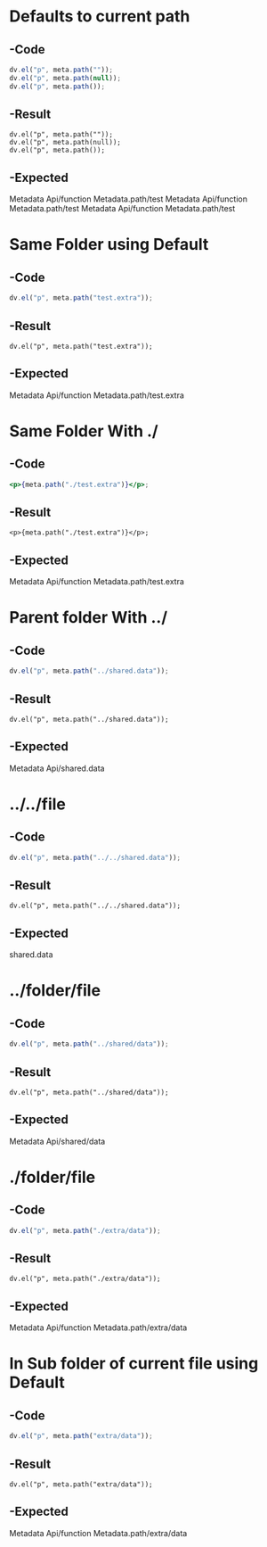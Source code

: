 # Defaults to current path
## -Code
```js
dv.el("p", meta.path(""));
dv.el("p", meta.path(null));
dv.el("p", meta.path());
```

## -Result
```dataviewjs
dv.el("p", meta.path(""));
dv.el("p", meta.path(null));
dv.el("p", meta.path());
```

## -Expected
Metadata Api/function Metadata.path/test
Metadata Api/function Metadata.path/test
Metadata Api/function Metadata.path/test
# Same Folder using Default
## -Code
```js
dv.el("p", meta.path("test.extra"));
```

## -Result
```dataviewjs
dv.el("p", meta.path("test.extra"));
```

## -Expected
Metadata Api/function Metadata.path/test.extra

# Same Folder With ./
## -Code
```jsx
<p>{meta.path("./test.extra")}</p>;
```

## -Result
```jsx:
<p>{meta.path("./test.extra")}</p>;
```

## -Expected
Metadata Api/function Metadata.path/test.extra

# Parent folder With ../
## -Code
```js
dv.el("p", meta.path("../shared.data"));
```

## -Result
```dataviewjs
dv.el("p", meta.path("../shared.data"));
```

## -Expected
Metadata Api/shared.data

# ../../file
## -Code
```js
dv.el("p", meta.path("../../shared.data"));
```

## -Result
```dataviewjs
dv.el("p", meta.path("../../shared.data"));
```

## -Expected
shared.data

# ../folder/file
## -Code
```js
dv.el("p", meta.path("../shared/data"));
```

## -Result
```dataviewjs
dv.el("p", meta.path("../shared/data"));
```

## -Expected
Metadata Api/shared/data

# ./folder/file
## -Code
```js
dv.el("p", meta.path("./extra/data"));
```

## -Result
```dataviewjs
dv.el("p", meta.path("./extra/data"));
```

## -Expected
Metadata Api/function Metadata.path/extra/data

# In Sub folder of current file using Default
## -Code
```js
dv.el("p", meta.path("extra/data"));
```

## -Result
```dataviewjs
dv.el("p", meta.path("extra/data"));
```

## -Expected
Metadata Api/function Metadata.path/extra/data
